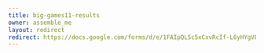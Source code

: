 ```yaml
---
title: big-games11-results
owner: assemble_me
layout: redirect
redirect: https://docs.google.com/forms/d/e/1FAIpQLSc5xCxvRcIf-L6yHYgVLbU4JURR5tbZ3v5-0E5k6fEtH74iUg/viewform
---
```


